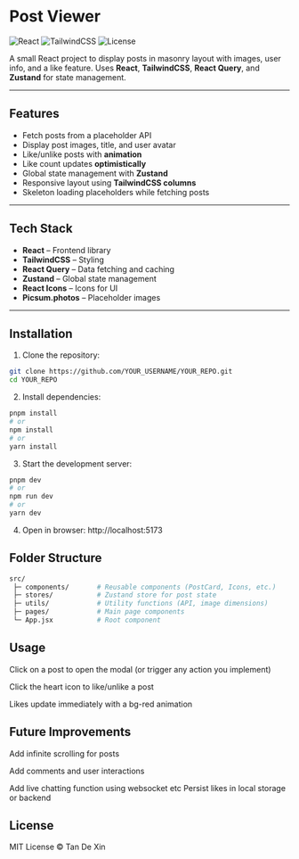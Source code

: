# Post Viewer

![React](https://img.shields.io/badge/React-61DAFB?logo=react&logoColor=white)
![TailwindCSS](https://img.shields.io/badge/TailwindCSS-38B2AC?logo=tailwind-css&logoColor=white)
![License](https://img.shields.io/badge/License-MIT-green)

A small React project to display posts in masonry layout with images, user info, and a like feature. Uses **React**, **TailwindCSS**, **React Query**, and **Zustand** for state management.  

---

## Features

- Fetch posts from a placeholder API  
- Display post images, title, and user avatar  
- Like/unlike posts with **animation**  
- Like count updates **optimistically**  
- Global state management with **Zustand**  
- Responsive layout using **TailwindCSS columns**  
- Skeleton loading placeholders while fetching posts  

---

## Tech Stack

- **React** – Frontend library  
- **TailwindCSS** – Styling  
- **React Query** – Data fetching and caching  
- **Zustand** – Global state management  
- **React Icons** – Icons for UI  
- **Picsum.photos** – Placeholder images  

---

## Installation

1. Clone the repository:

```bash
git clone https://github.com/YOUR_USERNAME/YOUR_REPO.git
cd YOUR_REPO
```
2. Install dependencies:

```bash
pnpm install
# or
npm install
# or
yarn install
```
3. Start the development server:
```bash
pnpm dev
# or
npm run dev
# or
yarn dev
```

4. Open in browser: http://localhost:5173

## Folder Structure
```bash
src/
 ├─ components/       # Reusable components (PostCard, Icons, etc.)
 ├─ stores/           # Zustand store for post state
 ├─ utils/            # Utility functions (API, image dimensions)
 ├─ pages/            # Main page components
 └─ App.jsx           # Root component
```
## Usage
Click on a post to open the modal (or trigger any action you implement)

Click the heart icon to like/unlike a post

Likes update immediately with a bg-red animation

## Future Improvements
Add infinite scrolling for posts

Add comments and user interactions

Add live chatting function using websocket etc
Persist likes in local storage or backend

## License
MIT License © Tan De Xin
